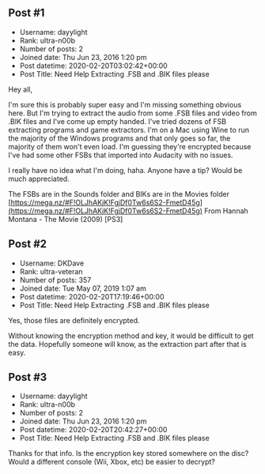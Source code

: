 ## Post #1
- Username: dayylight
- Rank: ultra-n00b
- Number of posts: 2
- Joined date: Thu Jun 23, 2016 1:20 pm
- Post datetime: 2020-02-20T03:02:42+00:00
- Post Title: Need Help Extracting .FSB and .BIK files please

Hey all,

I'm sure this is probably super easy and I'm missing something obvious here. But I'm trying to extract the audio from some .FSB files and video from .BIK files and I've come up empty handed. I've tried dozens of FSB extracting programs and game extractors. I'm on a Mac using Wine to run the majority of the Windows programs and that only goes so far, the majority of them won't even load. I'm guessing they're encrypted because I've had some other FSBs that imported into Audacity with no issues. 

I really have no idea what I'm doing, haha. Anyone have a tip? Would be much appreciated.

The FSBs are in the Sounds folder and BIKs are in the Movies folder
[https://mega.nz/#F!OLJhAKjK!FgjDf0Tw6s6S2-FmetD45g](https://mega.nz/#F!OLJhAKjK!FgjDf0Tw6s6S2-FmetD45g)
From Hannah Montana - The Movie (2009) [PS3]
## Post #2
- Username: DKDave
- Rank: ultra-veteran
- Number of posts: 357
- Joined date: Tue May 07, 2019 1:07 am
- Post datetime: 2020-02-20T17:19:46+00:00
- Post Title: Need Help Extracting .FSB and .BIK files please

Yes, those files are definitely encrypted.

Without knowing the encryption method and key, it would be difficult to get the data.  Hopefully someone will know, as the extraction part after that is easy.
## Post #3
- Username: dayylight
- Rank: ultra-n00b
- Number of posts: 2
- Joined date: Thu Jun 23, 2016 1:20 pm
- Post datetime: 2020-02-20T20:42:27+00:00
- Post Title: Need Help Extracting .FSB and .BIK files please

Thanks for that info. Is the encryption key stored somewhere on the disc? Would a different console (Wii, Xbox, etc) be easier to decrypt?
